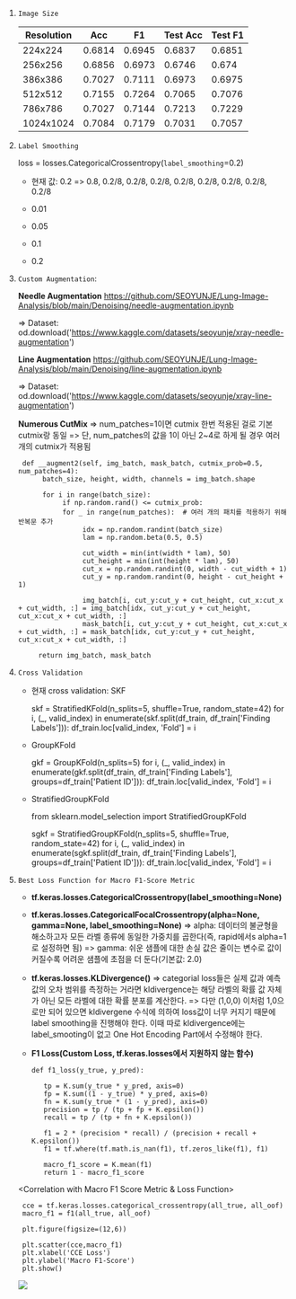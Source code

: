1. `Image Size`

   | Resolution  | Acc    | F1     | Test Acc | Test F1 |
   |-------------|--------|--------|----------|---------|
   | 224x224     | 0.6814 | 0.6945 | 0.6837   | 0.6851  |
   | 256x256     | 0.6856 | 0.6973 | 0.6746   | 0.674   |
   | 386x386     | 0.7027 | 0.7111 | 0.6973   | 0.6975  |
   | 512x512     | 0.7155 | 0.7264 | 0.7065   | 0.7076  |
   | 786x786     | 0.7027 | 0.7144 | 0.7213   | 0.7229  |
   | 1024x1024   | 0.7084 | 0.7179 | 0.7031   | 0.7057  |


2. `Label Smoothing`
   
    loss = losses.CategoricalCrossentropy(`label_smoothing`=0.2)
    
    - 현재 값: 0.2
      => 0.8, 0.2/8, 0.2/8, 0.2/8, 0.2/8, 0.2/8, 0.2/8, 0.2/8, 0.2/8

     - 0.01
     - 0.05
     - 0.1
     - 0.2
4. `Custom Augmentation`:

   **Needle Augmentation**
   https://github.com/SEOYUNJE/Lung-Image-Analysis/blob/main/Denoising/needle-augmentation.ipynb
   
   => Dataset:
   od.download('https://www.kaggle.com/datasets/seoyunje/xray-needle-augmentation')

   
   **Line Augmentation**
   https://github.com/SEOYUNJE/Lung-Image-Analysis/blob/main/Denoising/line-augmentation.ipynb
   
   => Dataset:
   od.download('https://www.kaggle.com/datasets/seoyunje/xray-line-augmentation')

   **Numerous CutMix**
   => num_patches=1이면 cutmix 한번 적용된 걸로 기본 cutmix랑 동일
   => 단, num_patches의 값을 1이 아닌 2~4로 하게 될 경우 여러 개의 cutmix가 적용됨
   
        def __augment2(self, img_batch, mask_batch, cutmix_prob=0.5, num_patches=4):
             batch_size, height, width, channels = img_batch.shape

             for i in range(batch_size):
                  if np.random.rand() <= cutmix_prob:  
                  for _ in range(num_patches):  # 여러 개의 패치를 적용하기 위해 반복문 추가
                       idx = np.random.randint(batch_size)
                       lam = np.random.beta(0.5, 0.5)
                
                       cut_width = min(int(width * lam), 50)
                       cut_height = min(int(height * lam), 50)
                       cut_x = np.random.randint(0, width - cut_width + 1)
                       cut_y = np.random.randint(0, height - cut_height + 1)

                       img_batch[i, cut_y:cut_y + cut_height, cut_x:cut_x + cut_width, :] = img_batch[idx, cut_y:cut_y + cut_height, cut_x:cut_x + cut_width, :]
                       mask_batch[i, cut_y:cut_y + cut_height, cut_x:cut_x + cut_width, :] = mask_batch[idx, cut_y:cut_y + cut_height, cut_x:cut_x + cut_width, :]

            return img_batch, mask_batch

5. `Cross Validation`
     - 현재 cross validation: SKF
       
        skf = StratifiedKFold(n_splits=5, shuffle=True, random_state=42)
        for i, (_, valid_index) in enumerate(skf.split(df_train, df_train['Finding Labels'])):
           df_train.loc[valid_index, 'Fold'] = i

      - GroupKFold
        
         gkf = GroupKFold(n_splits=5)
         for i, (_, valid_index) in enumerate(gkf.split(df_train, df_train['Finding Labels'], groups=df_train['Patient ID'])):
            df_train.loc[valid_index, 'Fold'] = i

      - StratifiedGroupKFold
   
          from sklearn.model_selection import StratifiedGroupKFold    

          sgkf = StratifiedGroupKFold(n_splits=5, shuffle=True, random_state=42)
          for i, (_, valid_index) in enumerate(sgkf.split(df_train, df_train['Finding Labels'], groups=df_train['Patient ID'])):
             df_train.loc[valid_index, 'Fold'] = i

6. `Best Loss Function for Macro F1-Score Metric`

     - **tf.keras.losses.CategoricalCrossentropy(label_smoothing=None)**
     - **tf.keras.losses.CategoricalFocalCrossentropy(alpha=None, gamma=None, label_smoothing=None)**
     => alpha: 데이터의 불균형을 해소하고자 모든 라벨 종류에 동일한 가중치를 곱한다(즉, rapid에서s alpha=1로 설정하면 됨)
     => gamma: 쉬운 샘플에 대한 손실 값은 줄이는 변수로 값이 커질수록 어려운 샘플에 초점을 더 둔다(기본값: 2.0)
     - **tf.keras.losses.KLDivergence()**
     => categorial loss들은 실제 값과 예측값의 오차 범위를 측정하는 거라면 kldivergence는 해당 라벨의 확률 값 자체가 아닌
       모든 라벨에 대한 확률 분포를 계산한다.
     => 다만 (1,0,0) 이처럼 1,0으로만 되어 있으면 kldivergene 수식에 의하여 loss값이 너무 커지기 때문에 label smoothing을 진행해야 한다. 이때 따로 kldivergence에는 label_smooting이 없고 One Hot Encoding Part에서 수정해야 한다.
  
     - **F1 Loss(Custom Loss, tf.keras.losses에서 지원하지 않는 함수)**
  
       
           def f1_loss(y_true, y_pred):
       
              tp = K.sum(y_true * y_pred, axis=0)
              fp = K.sum((1 - y_true) * y_pred, axis=0)
              fn = K.sum(y_true * (1 - y_pred), axis=0)
              precision = tp / (tp + fp + K.epsilon())
              recall = tp / (tp + fn + K.epsilon())

              f1 = 2 * (precision * recall) / (precision + recall + K.epsilon())
              f1 = tf.where(tf.math.is_nan(f1), tf.zeros_like(f1), f1)
    
              macro_f1_score = K.mean(f1)
              return 1 - macro_f1_score
       
   <Correlation with Macro F1 Score Metric & Loss Function>
   
        cce = tf.keras.losses.categorical_crossentropy(all_true, all_oof)
        macro_f1 = f1(all_true, all_oof)

        plt.figure(figsize=(12,6))

        plt.scatter(cce,macro_f1)
        plt.xlabel('CCE Loss')
        plt.ylabel('Macro F1-Score')
        plt.show()
   ![](https://www.kaggleusercontent.com/kf/6633544/eyJhbGciOiJkaXIiLCJlbmMiOiJBMTI4Q0JDLUhTMjU2In0..D5KoCQhi8-w3e_8BTQkUkA.chRhxjql1202i3rAizObtWKRothpvDJbBSzZdeTJy2bcB_qIYo-AZUdMWbCSp_CFVKWiaoSJU47kEopsPbpkaE4vFUKNPrhB8CGL8KKgtybgHdLGm_C68zW27fP-Qx2Mq7fiBisLax-Ka-a94O4QrHMwJGG0XdOZ31SoM9jIaDKk5jAseidHYfgKy2pUnzNMQGpLNb8UHTFDVEhq5k4SYCt7FikN-xMp6q1OrJFaKvyWyEpDRu5r_ydtIY3aoi1JNOkHFdJgfNGJGpHWaOxQrG0Dw1FI9vyczMAv5WEi-77en1L3JpNHD6o1nWRnr6mzuoeLiVsaV4HqRtbgmjelS9g0JlYowi9o7ri4TyIoFxTQB09_dQDvg78WIZNcvCNApZ5PKbVp1x_zcOXAv2Bi07VLnLcVOvSttWSqqoPw1kcdRNr5HuQrVFa3-mFL8m_KTJIrjGZJWRsMlLOMZeMJU45oPmtLiHuu18C1yB3oLOZSgwtwekjOTe3Zf1n1kYoNCT-HrgcCIDVNKeLpRUo9V5MpVBmEfBPmA8vrTpf7Wuy4cEWcg2l-23jAMGmiU2wRP6oY_fnlVCVbRzcQABlncbk7U8Gf-ahY1vg8bUoeRSIRfteCMyNoOZwYrSM6UOjR3qpww7rhiCxuQXswcbSe3W0wzDs4fsYiVL6GbjEzi80.nSZgn_ylEhxCKkxH3GZCAQ/__results___files/__results___14_0.png)
       

